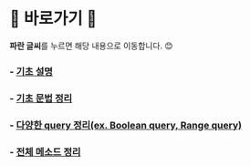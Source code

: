 # :cherry_blossom: 바로가기 :cherry_blossom:
**파란 글씨**를 누르면 해당 내용으로 이동합니다. 😊

### - [기초 설명](./01_intro.md)
### - [기초 문법 정리](./02_basic.md)
### - [다양한 query 정리(ex. Boolean query, Range query)](./03_query.txt)



### - [전체 메소드 정리](./methods.md)
